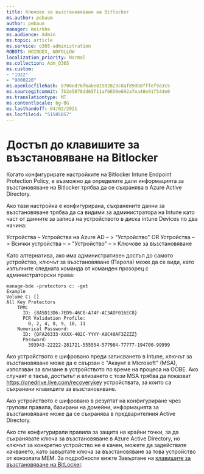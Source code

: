 ```yaml
---
title: Ключове за възстановяване на Bitlocker
ms.author: pebaum
author: pebaum
manager: mnirkhe
ms.audience: Admin
ms.topic: article
ms.service: o365-administration
ROBOTS: NOINDEX, NOFOLLOW
localization_priority: Normal
ms.collection: Adm_O365
ms.custom:
- "1922"
- "9000220"
ms.openlocfilehash: 8708ed76f6abe81582823c8af89db8fffef9a3c5
ms.sourcegitcommit: 7b2e5078dd65f11af6650e692a7ea48e91f544e0
ms.translationtype: MT
ms.contentlocale: bg-BG
ms.lasthandoff: 04/02/2021
ms.locfileid: "51505057"
---
```

# <a name="accessing-bitlocker-recovery-keys"></a>Достъп до клавишите за възстановяване на Bitlocker

Когато конфигурирате настройките на Bitlocker Intune Endpoint Protection Policy, е възможно да определите дали информацията за възстановяване на Bitlocker трябва да се съхранява в Azure Active Directory.

Ако тази настройка е конфигурирана, съхранените данни за възстановяване трябва да са видими за администратора на Intune като част от данните за записа на устройството в диска intune Devices по два начина:

Устройства – Устройства на Azure AD – > "Устройство" OR Устройства – > Всички устройства – > "Устройство" – > Ключове за възстановяване

Като алтернатива, ако има административен достъп до самото устройство, ключът за възстановяване (Парола) може да се види, като изпълните следната команда от команден прозорец с администраторски права:

```
manage-bde -protectors c: -get
Example
Volume C: []
All Key Protectors
    TPM:
      ID: {8A5D13D6-7ED9-46C8-A74F-AC3ADF016EC8}
      PCR Validation Profile:
        0, 2, 4, 8, 9, 10, 11
    Numerical Password:
      ID: {DFA26333-XXXX-402C-YYYY-A8C40AF3ZZZZ}
      Password:
        393943-22222-281721-555554-577984-77777-194700-99999
```
Ако устройството е шифровано преди записването в Intune, ключът за възстановяване може да е свързан с "Акаунт в Microsoft" (MSA), използван за влизане в устройството по време на процеса на OOBE. Ако случаят е такъв, достъпът и влизането с този MSA трябва да показват  https://onedrive.live.com/recoverykey устройствата, за които са съхранени клавишите за възстановяване.
 
Ако устройството е шифровано в резултат на конфигуриране чрез групови правила, базирани на домейни, информацията за възстановяване може да се съхранява в предварителния Active Directory.

Ако сте конфигурирали правила за защита на крайни точки, за да съхранявате ключа за възстановяване в Azure Active Directory, но ключът за конкретно устройство не е качен, можете да задействате качването, като завъртате ключа за възстановяване за това устройство от конзолата MEM. За подробности вижте Завъртане на [клавишите за възстановяване на BitLocker](https://docs.microsoft.com/mem/intune/protect/encrypt-devices#view-details-for-recovery-keys).

